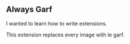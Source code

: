 ## Always Garf
I wanted to learn how to write extensions.

This extension replaces every image with le garf.

